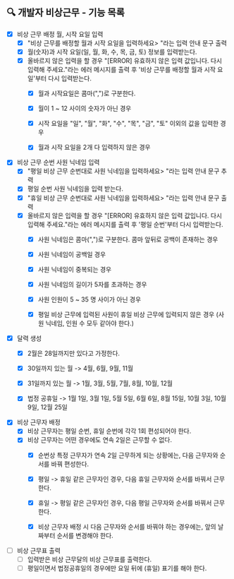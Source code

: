 ## 🔍 개발자 비상근무 - 기능 목록

- [x] 비상 근무 배정 월, 시작 요일 입력
  - [x] "비상 근무를 배정할 월과 시작 요일을 입력하세요> "라는 입력 안내 문구 출력
  - [x] 월(숫자)과 시작 요일(일, 월, 화, 수, 목, 금, 토) 정보를 입력받는다.
  - [x] 올바르지 않은 입력을 할 경우 "[ERROR] 유효하지 않은 입력 값입니다. 다시 입력해 주세요."라는 에러 메시지를 출력 후 '비상 근무를 배정할 월과 시작 요일'부터 다시 입력받는다.
    - [x] 월과 시작요일은 콤마(",")로 구분한다.
    - [x] 월이 1 ~ 12 사이의 숫자가 아닌 경우
    - [x] 시작 요일을 "일", "월", "화", "수", "목", "금", "토" 이외의 값을 입력한 경우
    - [x] 월과 시작 요일을 2개 다 입력하지 않은 경우


- [x] 비상 근무 순번 사원 닉네임 입력
  - [x] "평일 비상 근무 순번대로 사원 닉네임을 입력하세요> "라는 입력 안내 문구 추력
  - [x] 평일 순번 사원 닉네임을 입력 받는다.
  - [x] "휴일 비상 근무 순번대로 사원 닉네임을 입력하세요> "라는 입력 안내 문구 출력
  - [x] 올바르지 않은 입력을 할 경우 "[ERROR] 유효하지 않은 입력 값입니다. 다시 입력해 주세요."라는 에러 메시지를 출력 후 '평일 순번'부터 다시 입력받는다.
    - [x] 사원 닉네임은 콤마(",")로 구분한다. 콤마 앞뒤로 공백이 존재하는 경우
    - [x] 사원 닉네임이 공백일 경우
    - [x] 사원 닉네임이 중복되는 경우
    - [x] 사원 닉네임의 길이가 5자를 초과하는 경우
    - [x] 사원 인원이 5 ~ 35 명 사이가 아닌 경우
    - [x] 평일 비상 근무에 입력된 사원이 휴일 비상 근무에 입력되지 않은 경우 (사원 닉네임, 인원 수 모두 같아야 한다.)


- [x] 달력 생성
  - [x] 2월은 28일까지만 있다고 가정한다.
  - [x] 30일까지 있는 월 -> 4월, 6월, 9월, 11월
  - [x] 31일까지 있는 월 -> 1월, 3월, 5월, 7월, 8월, 10월, 12월
  - [x] 법정 공휴일 -> 1월 1일, 3월 1일, 5월 5일, 6월 6일, 8월 15일, 10월 3일, 10월 9일, 12월 25일


- [x] 비상 근무자 배정
  - [x] 비상 근무자는 평일 순번, 휴일 순번에 각각 1회 편성되어야 한다.
  - [x] 비상 근무자는 어떤 경우에도 연속 2일은 근무할 수 없다.
    - [x] 순번상 특정 근무자가 연속 2일 근무하게 되는 상황에는, 다음 근무자와 순서를 바꿔 편성한다.
    - [x] 평일 -> 휴일 같은 근무자인 경우, 다음 휴일 근무자와 순서를 바꿔서 근무한다.
    - [x] 휴일 -> 평일 같은 근무자인 경우, 다음 평일 근무자와 순서를 바꿔서 근무한다.
    - [x] 비상 근무자 배정 시 다음 근무자와 순서를 바꿔야 하는 경우에는, 앞의 날짜부터 순서를 변경해야 한다.


- [ ] 비상 근무표 출력
  - [ ] 입력받은 비상 근무달의 비상 근무표를 출력한다.
  - [ ] 평일이면서 법정공휴일의 경우에만 요일 뒤에 (휴일) 표기를 해야 한다.